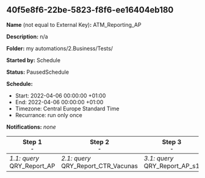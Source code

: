 ## 40f5e8f6-22be-5823-f8f6-ee16404eb180

**Name** (not equal to External Key)**:** ATM_Reporting_AP

**Description:** n/a

**Folder:** my automations/2.Business/Tests/

**Started by:** Schedule

**Status:** PausedSchedule

**Schedule:**

* Start: 2022-04-06 00:00:00 +01:00
* End: 2022-04-06 00:00:00 +01:00
* Timezone: Central Europe Standard Time
* Recurrance: run only once

**Notifications:** _none_


| Step 1<br>_<small>-</small>_ | Step 2<br>_<small>-</small>_ | Step 3<br>_<small>-</small>_ |
| --- | --- | --- |
| _1.1: query_<br>QRY_Report_AP | _2.1: query_<br>QRY_Report_CTR_Vacunas | _3.1: query_<br>QRY_Report_AP_s1 |
